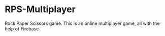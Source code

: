 # RPS-Multiplayer
Rock Paper Scissors game. This is an online multiplayer game, all with the help of Firebase

